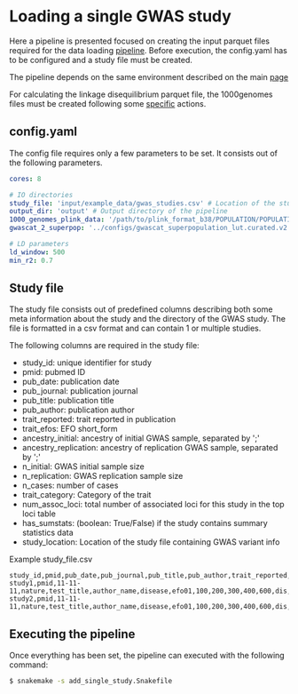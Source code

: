 Loading a single GWAS study 
===========================
Here a pipeline is presented focused on creating the input parquet files required for the data loading [pipeline](https://github.com/opentargets/genetics-pipe/). Before execution, the config.yaml has to be configured and a study file must be created.

The pipeline depends on the same environment described on the main [page](https://github.com/opentargets/genetics-v2d-data)

For calculating the linkage disequilibrium parquet file, the 1000genomes files must be created following some [specific](https://github.com/opentargets/genetics-backend/tree/master/reference_data/1000Genomes_phase3) actions.  

config.yaml
-----------
The config file requires only a few parameters to be set. 
It consists out of the following parameters.

```yaml
cores: 8

# IO directories
study_file: 'input/example_data/gwas_studies.csv' # Location of the study file
output_dir: 'output' # Output directory of the pipeline 
1000_genomes_plink_data: '/path/to/plink_format_b38/POPULATION/POPULATION.CHROM.1000Gp3.20130502' # directory of the 1000genomes data
gwascat_2_superpop: '../configs/gwascat_superpopulation_lut.curated.v2.tsv'

# LD parameters
ld_window: 500
min_r2: 0.7
```

Study file
----------
The study file consists out of predefined columns describing both some meta information about the study and the directory of the GWAS study. 
The file is formatted in a csv format and can contain 1 or multiple studies. 

The following columns are required in the study file:
* study_id: unique identifier for study
* pmid: pubmed ID
* pub_date: publication date
* pub_journal: publication journal
* pub_title: publication title
* pub_author: publication author
* trait_reported: trait reported in publication
* trait_efos: EFO short_form
* ancestry_initial: ancestry of initial GWAS sample, separated by ';'
* ancestry_replication: ancestry of replication GWAS sample, separated by ';'
* n_initial: GWAS initial sample size
* n_replication: GWAS replication sample size
* n_cases: number of cases
* trait_category: Category of the trait
* num_assoc_loci: total number of associated loci for this study in the top loci table
* has_sumstats: (boolean: True/False) if the study contains summary statistics data
* study_location: Location of the study file containing GWAS variant info

Example study_file.csv 
```csv
study_id,pmid,pub_date,pub_journal,pub_title,pub_author,trait_reported,trait_efos,ancestry_initial,ancestry_replication,n_initial,n_replication,n_cases,trait_category,num_assoc_loci,has_sumstats,study_location
study1,pmid,11-11-11,nature,test_title,author_name,disease,efo01,100,200,300,400,600,dis,1200,false,input/example_data/test_grch38.tsv
study2,pmid,11-11-11,nature,test_title,author_name,disease,efo01,100,200,300,400,600,dis,1200,false,input/example_data/test_grch38.tsv
```

Executing the pipeline
----------------------
Once everything has been set, the pipeline can executed with the following command:
```bash
$ snakemake -s add_single_study.Snakefile
```